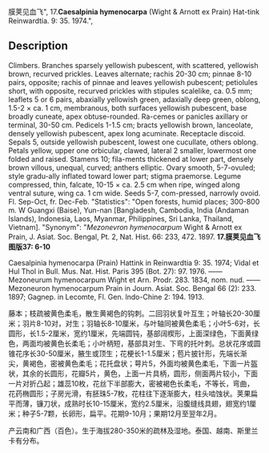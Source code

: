 膜荚见血飞",
17.**Caesalpinia hymenocarpa** (Wight & Arnott ex Prain) Hat-tink Reinwardtia. 9: 35. 1974.",

## Description
Climbers. Branches sparsely yellowish pubescent, with scattered, yellowish brown, recurved prickles. Leaves alternate; rachis 20-30 cm; pinnae 8-10 pairs, opposite; rachis of pinnae and leaves yellowish pubescent; petiolules short, with opposite, recurved prickles with stipules scalelike, ca. 0.5 mm; leaflets 5 or 6 pairs, abaxially yellowish green, adaxially deep green, oblong, 1.5-2 × ca. 1 cm, membranous, both surfaces yellowish pubescent, base broadly cuneate, apex obtuse-rounded. Ra-cemes or panicles axillary or terminal, 30-50 cm. Pedicels 1-1.5 cm; bracts yellowish brown, lanceolate, densely yellowish pubescent, apex long acuminate. Receptacle discoid. Sepals 5, outside yellowish pubescent, lowest one cucullate, others oblong. Petals yellow, upper one orbicular, clawed, lateral 2 smaller, lowermost one folded and raised. Stamens 10; fila-ments thickened at lower part, densely brown villous, unequal, curved; anthers elliptic. Ovary smooth, 5-7-ovuled; style gradu-ally inflated toward lower part; stigma praemorse. Legume compressed, thin, falcate, 10-15 × ca. 2.5 cm when ripe, winged along ventral suture, wing ca. 1 cm wide. Seeds 5-7, com-pressed, narrowly ovoid. Fl. Sep-Oct, fr. Dec-Feb.
  "Statistics": "Open forests, humid places; 300-800 m. W Guangxi (Baise), Yun-nan [Bangladesh, Cambodia, India (Andaman Islands), Indonesia, Laos, Myanmar, Philippines, Sri Lanka, Thailand, Vietnam].
  "Synonym": "*Mezonevron hymenocarpum* Wight &amp; Arnott ex Prain, J. Asiat. Soc. Bengal, Pt. 2, Nat. Hist. 66: 233, 472. 1897.
**17.膜荚见血飞 图版37: 6-10**

Caesalpinia hymenocarpa (Prain) Hattink in Reinwardtia 9: 35. 1974; Vidal et Hul Thol in Bull. Mus. Nat. Hist. Paris 395 (Bot. 27): 97. 1976. ——Mezoneurum hymenocarpum Wight et Arn. Prodr. 283. 1834, nom. nud. ——Mezoneuron hymenocarpum Prain in Journ. Asiat. Soc. Bengal 66 (2): 233. 1897; Gagnep. in Lecomte, Fl. Gen. lndo-Chine 2: 194. 1913.

藤本；枝疏被黄色柔毛，散生黄褐色的钩刺。二回羽状复叶互生；叶轴长20-30厘米；羽片8-10对，对生；羽轴长8-10厘米，与叶轴同被黄色柔毛；小叶5-6对，长圆形，长1.5-2厘米，宽约1厘米，先端圆钝，基部阔楔形，上面深绿色，下面黄绿色，两面均被黄色长柔毛；小叶柄短，基部具对生、下弯的托叶刺。总状花序或圆锥花序长30-50厘米，腋生或顶生；花梗长1-1.5厘米；苞片披针形，先端长渐尖，黄褐色，密被黄色柔毛；花托盘状；萼片5，外面均被黄色柔毛，下面一片盔状，其余的长圆形，花瓣5片，黄色，上面一片具柄，圆形，侧面两片较小，下面一片对折凸起；雄蕊10枚，花丝下半部膨大，密被褐色长柔毛，不等长，弯曲，花药椭圆形；子房光滑，有胚珠5-7枚，花柱往下逐渐膨大，柱头啮蚀状。荚果扁平而薄，镰刀状，成熟时长10-15厘米，宽约2.5厘米，沿腹缝线具翅，翅宽约1厘米；种子5-7颗，长卵形，扁平。花期9-10月；果期12月至翌年2月。

产云南和广西（百色）。生于海拔280-350米的疏林及湿地。泰国、越南、斯里兰卡有分布。
